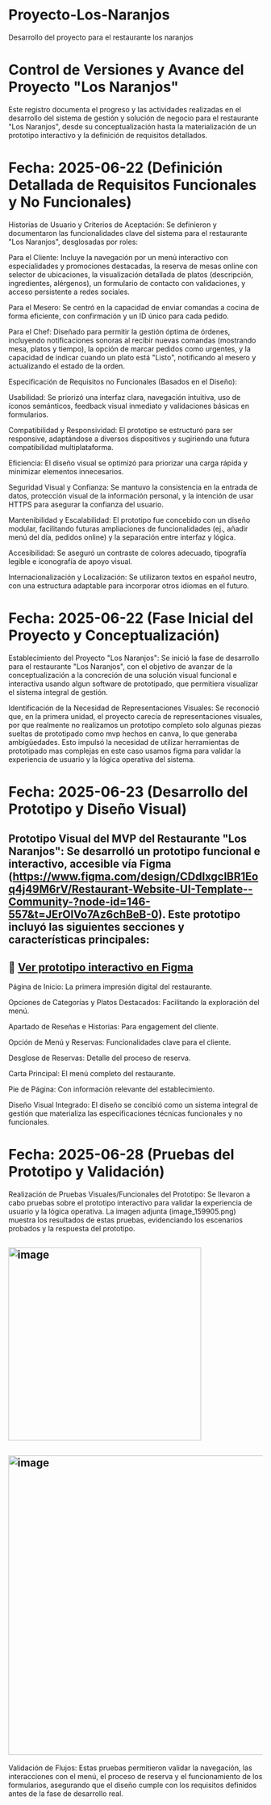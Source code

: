 # Proyecto-Los-Naranjos
Desarrollo del proyecto para el restaurante los naranjos

# Control de Versiones y Avance del Proyecto "Los Naranjos"

Este registro documenta el progreso y las actividades realizadas en el desarrollo del sistema de gestión y solución de negocio para el restaurante "Los Naranjos", desde su conceptualización hasta la materialización de un prototipo interactivo y la definición de requisitos detallados.

# Fecha: 2025-06-22 (Definición Detallada de Requisitos Funcionales y No Funcionales)

Historias de Usuario y Criterios de Aceptación: Se definieron y documentaron las funcionalidades clave del sistema para el restaurante "Los Naranjos", desglosadas por roles:

Para el Cliente: Incluye la navegación por un menú interactivo con especialidades y promociones destacadas, la reserva de mesas online con selector de ubicaciones, la visualización detallada de platos (descripción, ingredientes, alérgenos), un formulario de contacto con validaciones, y acceso persistente a redes sociales.

Para el Mesero: Se centró en la capacidad de enviar comandas a cocina de forma eficiente, con confirmación y un ID único para cada pedido.

Para el Chef: Diseñado para permitir la gestión óptima de órdenes, incluyendo notificaciones sonoras al recibir nuevas comandas (mostrando mesa, platos y tiempo), la opción de marcar pedidos como urgentes, y la capacidad de indicar cuando un plato está "Listo", notificando al mesero y actualizando el estado de la orden.

Especificación de Requisitos no Funcionales (Basados en el Diseño):

Usabilidad: Se priorizó una interfaz clara, navegación intuitiva, uso de íconos semánticos, feedback visual inmediato y validaciones básicas en formularios.

Compatibilidad y Responsividad: El prototipo se estructuró para ser responsive, adaptándose a diversos dispositivos y sugiriendo una futura compatibilidad multiplataforma.

Eficiencia: El diseño visual se optimizó para priorizar una carga rápida y minimizar elementos innecesarios.

Seguridad Visual y Confianza: Se mantuvo la consistencia en la entrada de datos, protección visual de la información personal, y la intención de usar HTTPS para asegurar la confianza del usuario.

Mantenibilidad y Escalabilidad: El prototipo fue concebido con un diseño modular, facilitando futuras ampliaciones de funcionalidades (ej., añadir menú del día, pedidos online) y la separación entre interfaz y lógica.

Accesibilidad: Se aseguró un contraste de colores adecuado, tipografía legible e iconografía de apoyo visual.

Internacionalización y Localización: Se utilizaron textos en español neutro, con una estructura adaptable para incorporar otros idiomas en el futuro.

# Fecha: 2025-06-22 (Fase Inicial del Proyecto y Conceptualización)

Establecimiento del Proyecto "Los Naranjos": Se inició la fase de desarrollo para el restaurante "Los Naranjos", con el objetivo de avanzar de la conceptualización a la concreción de una solución visual funcional e interactiva usando algun software de prototipado, que permitiera visualizar el sistema integral de gestión.

Identificación de la Necesidad de Representaciones Visuales: Se reconoció que, en la primera unidad, el proyecto carecía de representaciones visuales, por que realmente no realizamos un prototipo completo solo algunas piezas sueltas de prototipado como mvp hechos en canva, lo que generaba ambigüedades. Esto impulsó la necesidad de utilizar herramientas de prototipado mas complejas en este caso usamos figma para validar la experiencia de usuario y la lógica operativa del sistema.

# Fecha: 2025-06-23 (Desarrollo del Prototipo y Diseño Visual)

## Prototipo Visual del MVP del Restaurante "Los Naranjos": Se desarrolló un prototipo funcional e interactivo, accesible vía Figma (https://www.figma.com/design/CDdIxgcIBR1Eoq4j49M6rV/Restaurant-Website-UI-Template--Community-?node-id=146-557&t=JErOlVo7Az6chBeB-0). Este prototipo incluyó las siguientes secciones y características principales:

## 🔗 [Ver prototipo interactivo en Figma](https://www.figma.com/design/CDdIxgcIBR1Eoq4j49M6rV/Restaurant-Website-UI-Template--Community-?node-id=0-1&p=f&t=OVwq51X0iYHlIGHS-0)


Página de Inicio: La primera impresión digital del restaurante.

Opciones de Categorías y Platos Destacados: Facilitando la exploración del menú.

Apartado de Reseñas e Historias: Para engagement del cliente.

Opción de Menú y Reservas: Funcionalidades clave para el cliente.

Desglose de Reservas: Detalle del proceso de reserva.

Carta Principal: El menú completo del restaurante.

Pie de Página: Con información relevante del establecimiento.

Diseño Visual Integrado: El diseño se concibió como un sistema integral de gestión que materializa las especificaciones técnicas funcionales y no funcionales.



# Fecha: 2025-06-28 (Pruebas del Prototipo y Validación)

Realización de Pruebas Visuales/Funcionales del Prototipo: Se llevaron a cabo pruebas sobre el prototipo interactivo para validar la experiencia de usuario y la lógica operativa. La imagen adjunta (image_159905.png) muestra los resultados de estas pruebas, evidenciando los escenarios probados y la respuesta del prototipo.

## <img width="382" alt="image" src="https://github.com/user-attachments/assets/eec394ff-1abd-4135-8c0b-d84d5e270fdc" />
## <img width="593" alt="image" src="https://github.com/user-attachments/assets/59bd77f5-537c-42d2-ac5c-53127eda9cfe" />


Validación de Flujos: Estas pruebas permitieron validar la navegación, las interacciones con el menú, el proceso de reserva y el funcionamiento de los formularios, asegurando que el diseño cumple con los requisitos definidos antes de la fase de desarrollo real.
